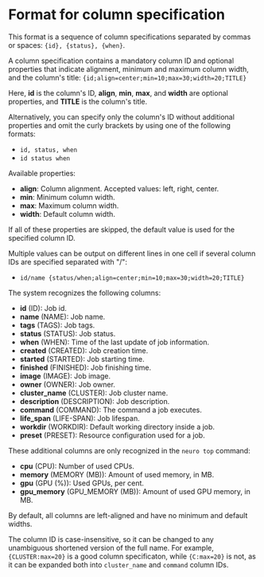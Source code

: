 Format for column specification
================================

This format is a sequence of column specifications separated
by commas or spaces: `{id}, {status}, {when}`.

A column specification contains a mandatory column ID and optional properties
that indicate alignment, minimum and maximum column width,
and the column's title: `{id;align=center;min=10;max=30;width=20;TITLE}`

Here, **id** is the column's ID, **align**, **min**, **max**, and **width**
are optional properties, and **TITLE** is the column's title.

Alternatively, you can specify only the column's ID without additional properties
and omit the curly brackets by using one of the following formats:

* `id, status, when`
* `id status when`

Available properties:

* **align**: Column alignment. Accepted values: left, right, center.
* **min**: Minimum column width.
* **max**: Maximum column width.
* **width**: Default column width.

If all of these properties are skipped, the default value is used for
the specified column ID.

Multiple values can be output on different lines in one cell if several
column IDs are specified separated with "/":

* `id/name {status/when;align=center;min=10;max=30;width=20;TITLE}`

The system recognizes the following columns:

* **id** (ID): Job id.
* **name** (NAME): Job name.
* **tags** (TAGS): Job tags.
* **status** (STATUS): Job status.
* **when** (WHEN): Time of the last update of job information.
* **created** (CREATED): Job creation time.
* **started** (STARTED): Job starting time.
* **finished** (FINISHED): Job finishing time.
* **image** (IMAGE): Job image.
* **owner** (OWNER): Job owner.
* **cluster_name** (CLUSTER): Job cluster name.
* **description** (DESCRIPTION): Job description.
* **command** (COMMAND): The command a job executes.
* **life_span** (LIFE-SPAN): Job lifespan.
* **workdir** (WORKDIR): Default working directory inside a job.
* **preset** (PRESET): Resource configuration used for a job.

These additional columns are only recognized in the `neuro top` command:

* **cpu** (CPU): Number of used CPUs.
* **memory** (MEMORY (MB)): Amount of used memory, in MB.
* **gpu** (GPU (%)): Used GPUs, per cent.
* **gpu_memory** (GPU_MEMORY (MB)): Amount of used GPU memory, in MB.

By default, all columns are left-aligned and have no minimum and default widths.

The column ID is case-insensitive, so it can be changed to any unambiguous shortened
version of the full name.  For example, `{CLUSTER:max=20}` is a good column
specificaton, while `{C:max=20}` is not, as it can be expanded both into
`cluster_name` and `command` column IDs.